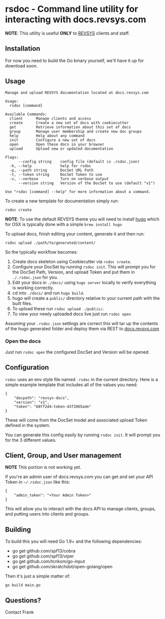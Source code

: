 # rsdoc - Command line utility for interacting with docs.revsys.com

**NOTE**: This utility is useful **ONLY** to [REVSYS](http://www.revsys.com)
clients and staff.

## Installation

For now you need to build the Go binary yourself, we'll have it up for download soon.

## Usage

```
Manage and upload REVSYS documentation located at docs.revsys.com

Usage:
  rsdoc [command]

Available Commands:
  client      Manage clients and access
  create      Create a new set of docs with cookiecutter
  get         Retrieve information about this set of docs
  group       Manage user membership and create new doc groups
  help        Help about any command
  init        Configure a new set of docs
  open        Open these docs in your browser
  upload      Upload new or updated documentation

Flags:
      --config string    config file (default is .rsdoc.json)
  -h, --help             help for rsdoc
  -p, --path string      DocSet URL Path
  -t, --token string     DocSet Token to use
  -v, --verbose          Turn on verbose output
      --version string   Version of the DocSet to use (default "v1")

Use "rsdoc [command] --help" for more information about a command.
```

To create a new template for documentation simply run:

    rsdoc create

**NOTE**: To use the default REVSYS theme you will need to install [hugo](https://gohugo.io/) which for OSX is typically done with a simple `brew install hugo`

To upload docs, finish editing your content, generate it and then run:

    rsdoc upload ./path/to/generated/content/

So the typically workflow becomes:

1. Create docs skeleton using Cookiecutter via `rsdoc create`.
1. Configure your DocSet by running `rsdoc init`.  This will prompt you for the DocSet Path, Version, and upload Token and put them in `./.rsdoc.json` for you.
1. Edit your docs in `./docs/` using `hugo server` locally to verify everything is working correctly.
1. cd into `./docs/` and run `hugo build`.
1. hugo will create a `public/` directory relative to your current path with the built files.
1. To upload these run `rsdoc upload ./public/`.
1. To view your newly uploaded docs live just run `rsdoc open`

Assuming your `.rsdoc.json` settings are correct this will tar up the contents of the hugo generated folder and deploy them via REST to [docs.revsys.com](https://docs.revsys.com/)

### Open the docs

Just run `rsdoc open` the configured DocSet and Version will be opened. 

## Configuration

`rsdoc` uses an env style file named `.rsdoc` in the current directory.  Here is a simple example template that includes all of the values you need:

```
{
    "docpath": "revsys-docs",
    "version": "v1",
    "token": "68ff2d4-token-43f2065ade"
}
```

These will come from the DocSet model and associated upload Token defined in the system.

You can generate this config easily by running `rsdoc init`. It will prompt you for the 3 different values. 


## Client, Group, and User management

**NOTE** This portion is not working yet. 

If you're an admin user of docs.revsys.com you can get and set your API Token in `~/.rsdoc.json` like this:

```
{
    "admin_token": "<Your Admin Token>"
}
```

This will allow you to interact with the docs API to manage clients, groups, and putting users into clients and groups.

## Building

To build this you will need Go 1.9+ and the following dependencies: 

- go get github.com/spf13/cobra
- go get github.com/spf13/viper
- go get github.com/tcnksm/go-input
- go get github.com/skratchdot/open-golang/open

Then it's just a simple matter of: 

`go build main.go`

## Questions?

Contact Frank
